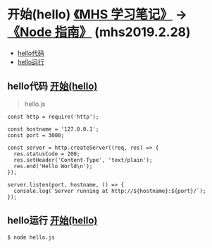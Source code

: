 # 开始(hello) [《MHS 学习笔记》] -> [《Node 指南》] (mhs2019.2.28)

- [hello代码]
- [hello运行]

## <span id="code">hello代码</span> [开始(hello)]
> hello.js
```
const http = require('http');

const hostname = '127.0.0.1';
const port = 3000;

const server = http.createServer((req, res) => {
  res.statusCode = 200;
  res.setHeader('Content-Type', 'text/plain');
  res.end('Hello World\n');
});

server.listen(port, hostname, () => {
  console.log(`Server running at http://${hostname}:${port}/`);
});
```

## <span id="run">hello运行</span> [开始(hello)]
```
$ node hello.js
```

##
[《MHS 学习笔记》]: https://mhsnet.github.io/note/ "《MHS 学习笔记》"
[《Node 指南》]: https://mhsnet.github.io/note/node/guide/index.html "《Node 指南》"
[开始(hello)]: https://mhsnet.github.io/note/node/guide/start/hello.html "开始(hello)"

[hello代码]: https://mhsnet.github.io/note/node/guide/start/hello.html#code "hello代码"
[hello运行]: https://mhsnet.github.io/note/node/guide/start/hello.html#run "hello运行"